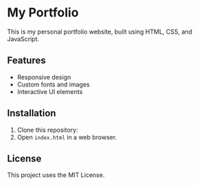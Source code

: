 # My Portfolio

This is my personal portfolio website, built using HTML, CSS, and JavaScript.

## Features
- Responsive design
- Custom fonts and images
- Interactive UI elements

## Installation
1. Clone this repository:
2. Open `index.html` in a web browser.

## License
This project uses the MIT License.
